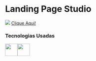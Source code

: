 <h1>Landing Page Studio</h1>
<p>
<img src="https://i.imgur.com/rdWcPJm.png">
<a href="https://raphacalixto.github.io/Studio/">Clique Aqui!</a> 
<h3> Tecnologias Usadas</h3>
<div class"img">
<img width="40" src="https://cdn.jsdelivr.net/gh/devicons/devicon/icons/html5/html5-plain-wordmark.svg"><img width="40" src="https://cdn.jsdelivr.net/gh/devicons/devicon/icons/css3/css3-plain-wordmark.svg">
<div/>
